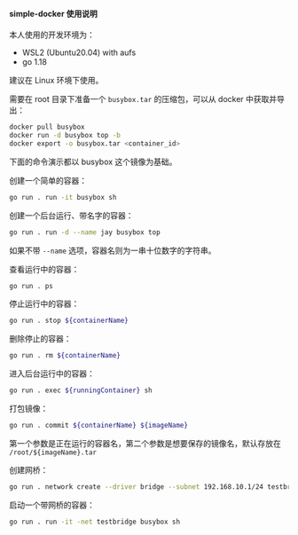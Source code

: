 #### simple-docker 使用说明

本人使用的开发环境为：

- WSL2 (Ubuntu20.04) with aufs
- go 1.18

建议在 Linux 环境下使用。

需要在 root 目录下准备一个 `busybox.tar` 的压缩包，可以从 docker 中获取并导出：

~~~~sh
docker pull busybox
docker run -d busybox top -b
docker export -o busybox.tar <container_id>
~~~~

下面的命令演示都以 busybox 这个镜像为基础。

创建一个简单的容器：

~~~~sh
go run . run -it busybox sh
~~~~

创建一个后台运行、带名字的容器：

~~~~sh
go run . run -d --name jay busybox top
~~~~

如果不带 `--name` 选项，容器名则为一串十位数字的字符串。

查看运行中的容器：

~~~~sh
go run . ps
~~~~

停止运行中的容器：

~~~~sh
go run . stop ${containerName}
~~~~

删除停止的容器：

~~~~sh
go run . rm ${containerName}
~~~~

进入后台运行中的容器：

````sh
go run . exec ${runningContainer} sh
````

打包镜像：

````sh
go run . commit ${containerName} ${imageName}
````

第一个参数是正在运行的容器名，第二个参数是想要保存的镜像名，默认存放在 `/root/${imageName}.tar`

创建网桥：

~~~~sh
go run . network create --driver bridge --subnet 192.168.10.1/24 testbridge
~~~~

启动一个带网桥的容器：

````sh
go run . run -it -net testbridge busybox sh
````

